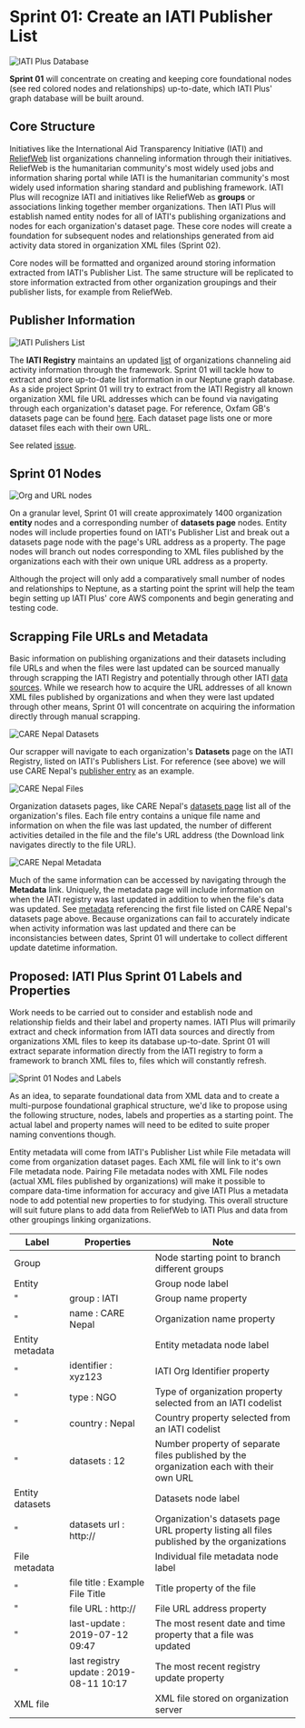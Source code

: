 # Sprint 01: Create an IATI Publisher List

![IATI Plus Database](https://github.com/Humanitarian-AI/IATIPlus/blob/main/Media/IATIPlus_sprints.png)

**Sprint 01** will concentrate on creating and keeping core foundational nodes (see red colored nodes and relationships) up-to-date, which IATI Plus' graph database will be built around.

## Core Structure

Initiatives like the International Aid Transparency Initiative (IATI) and [ReliefWeb](https://reliefweb.int/organization/acmad) list organizations channeling information through their initiatives. ReliefWeb is the humanitarian community's most widely used jobs and information sharing portal while IATI is the humanitarian community's most widely used information sharing standard and publishing framework. IATI Plus will recognize IATI and initiatives like ReliefWeb as **groups** or associations linking together member organizations. Then IATI Plus will establish named entity nodes for all of IATI's publishing organizations and nodes for each organization's dataset page. These core nodes will create a foundation for subsequent nodes and relationships generated from aid activity data stored in organization XML files (Sprint 02).

Core nodes will be formatted and organized around storing information extracted from IATI's Publisher List. The same structure will be replicated to store information extracted from other organization groupings and their publisher lists, for example from ReliefWeb.

## Publisher Information

![IATI Pulishers List](https://github.com/Humanitarian-AI/IATIPlus/blob/main/Media/Publishers_List.png)

The **IATI Registry** maintains an updated [list](https://www.iatiregistry.org/publisher/) of organizations channeling aid activity information through the framework. Sprint 01 will tackle how to extract and store up-to-date list information in our Neptune graph database. As a side project Sprint 01 will try to extract from the IATI Registry all known organization XML file URL addresses which can be found via navigating through each organization's dataset page. For reference, Oxfam GB's datasets page can be found [here](https://iatiregistry.org/publisher/oxfamgb). Each dataset page lists one or more dataset files each with their own URL.

See related [issue](https://github.com/Humanitarian-AI/IATIPlus/issues/9).

## Sprint 01 Nodes

![Org and URL nodes](https://github.com/Humanitarian-AI/IATIPlus/blob/main/Media/Sprint01_nodes.png)

On a granular level, Sprint 01 will create approximately 1400 organization **entity** nodes and a corresponding number of **datasets page** nodes. Entity nodes will include properties found on IATI's Publisher List and break out a datasets page node with the page's URL address as a property. The page nodes will branch out nodes corresponding to XML files published by the organizations each with their own unique URL address as a property.

Although the project will only add a comparatively small number of nodes and relationships to Neptune, as a starting point the sprint will help the team begin setting up IATI Plus' core AWS components and begin generating and testing code.

## Scrapping File URLs and Metadata

Basic information on publishing organizations and their datasets including file URLs and when the files were last updated can be sourced manually through scrapping the IATI Registry and potentially through other IATI [data sources](https://iatistandard.org/en/using-data/). While we research how to acquire the URL addresses of all known XML files published by organizations and when they were last updated through other means, Sprint 01 will concentrate on acquiring the information directly through manual scrapping.

![CARE Nepal Datasets](https://github.com/Humanitarian-AI/IATIPlus/blob/main/Media/CARENepal_datasets.png)

Our scrapper will navigate to each organization's **Datasets** page on the IATI Registry, listed on IATI's Publishers List. For reference (see above) we will use CARE Nepal's [publisher entry](https://www.iatiregistry.org/publisher/?q=cnepal&sort=title+asc) as an example.

![CARE Nepal Files](https://github.com/Humanitarian-AI/IATIPlus/blob/main/Media/CARENepal_files.png)

Organization datasets pages, like CARE Nepal's [datasets page](https://www.iatiregistry.org/publisher/cnepal) list all of the organization's files. Each file entry contains a unique file name and information on when the file was last updated, the number of different activities detailed in the file and the file's URL address (the Download link navigates directly to the file URL).

![CARE Nepal Metadata](https://github.com/Humanitarian-AI/IATIPlus/blob/main/Media/CARENepal_metadata.png)

Much of the same information can be accessed by navigating through the **Metadata** link. Uniquely, the metadata page will include information on when the IATI registry was last updated in addition to when the file's data was updated. See [metadata](https://www.iatiregistry.org/dataset/cnepal-activities) referencing the first file listed on CARE Nepal's datasets page above. Because organizations can fail to accurately indicate when activity information was last updated and there can be inconsistancies between dates, Sprint 01 will undertake to collect different update datetime information.

## Proposed: IATI Plus Sprint 01 Labels and Properties

Work needs to be carried out to consider and establish node and relationship fields and their label and property names. IATI Plus will primarily extract and check information from IATI data sources and directly from organizations XML files to keep its database up-to-date. Sprint 01 will extract separate information directly from the IATI registry to form a framework to branch XML files to, files which will constantly refresh.

![Sprint 01 Nodes and Labels](https://github.com/Humanitarian-AI/IATIPlus/blob/main/Media/Sprint01_labels.png)

As an idea, to separate foundational data from XML data and to create a multi-purpose foundational graphical structure, we'd like to propose using the following structure, nodes, labels and properties as a starting point. The actual label and property names will need to be edited to suite proper naming conventions though.

Entity metadata will come from IATI's Publisher List while File metadata will come from organization dataset pages. Each XML file will link to it's own File metadata node. Pairing File metadata nodes with XML File nodes (actual XML files published by organizations) will make it possible to compare data-time information for accuracy and give IATI Plus a metadata node to add potential new properties to for studying. This overall structure will suit future plans to add data from ReliefWeb to IATI Plus and data from other groupings linking organizations.

Label | Properties | Note
--- | --- | ---
Group | | Node starting point to branch different groups
Entity | | Group node label
" | group : IATI | Group name property
" | name : CARE Nepal | Organization name property
Entity metadata | | Entity metadata node label
" | identifier : xyz123 | IATI Org Identifier property
" | type : NGO | Type of organization property selected from an IATI codelist
" | country : Nepal | Country property selected from an IATI codelist
" | datasets : 12 | Number property of separate files published by the organization each with their own URL
Entity datasets | | Datasets node label
" | datasets url : http:// | Organization's datasets page URL property listing all files published by the organizations
File metadata | | Individual file metadata node label
" | file title : Example File Title | Title property of the file
" | file URL : http:// | File URL address property
" | last-update : 2019-07-12 09:47 | The most resent date and time property that a file was updated
" | last registry update : 2019-08-11 10:17 | The most recent registry update property
XML file | | XML file stored on organization server

